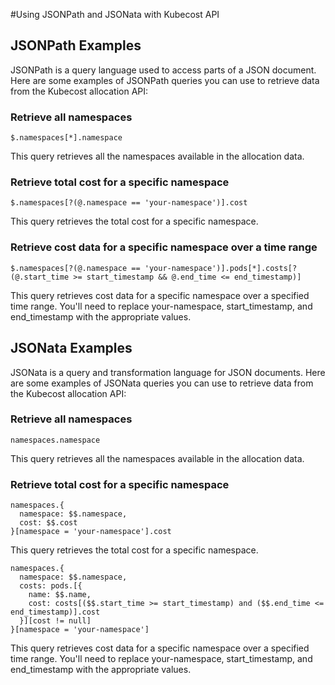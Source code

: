 #Using JSONPath and JSONata with Kubecost API

## JSONPath Examples

JSONPath is a query language used to access parts of a JSON document. Here are some examples of JSONPath queries you can use to retrieve data from the Kubecost allocation API:

### Retrieve all namespaces
```
$.namespaces[*].namespace
```
This query retrieves all the namespaces available in the allocation data.

### Retrieve total cost for a specific namespace
```
$.namespaces[?(@.namespace == 'your-namespace')].cost
```
This query retrieves the total cost for a specific namespace.

### Retrieve cost data for a specific namespace over a time range
```
$.namespaces[?(@.namespace == 'your-namespace')].pods[*].costs[?(@.start_time >= start_timestamp && @.end_time <= end_timestamp)]
```
This query retrieves cost data for a specific namespace over a specified time range. You'll need to replace your-namespace, start_timestamp, and end_timestamp with the appropriate values.

## JSONata Examples
JSONata is a query and transformation language for JSON documents. Here are some examples of JSONata queries you can use to retrieve data from the Kubecost allocation API:

### Retrieve all namespaces
```
namespaces.namespace
```
This query retrieves all the namespaces available in the allocation data.

### Retrieve total cost for a specific namespace
```
namespaces.{
  namespace: $$.namespace,
  cost: $$.cost
}[namespace = 'your-namespace'].cost
```
This query retrieves the total cost for a specific namespace.

```
namespaces.{
  namespace: $$.namespace,
  costs: pods.[{
    name: $$.name,
    cost: costs[($$.start_time >= start_timestamp) and ($$.end_time <= end_timestamp)].cost
  }][cost != null]
}[namespace = 'your-namespace']
```
This query retrieves cost data for a specific namespace over a specified time range. You'll need to replace your-namespace, start_timestamp, and end_timestamp with the appropriate values.
